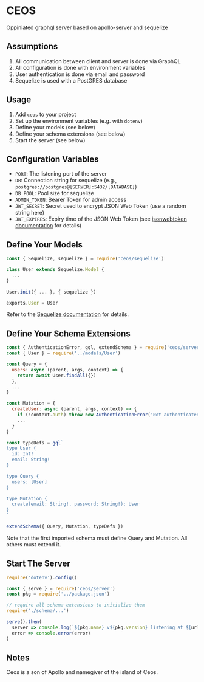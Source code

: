 # CEOS

Oppiniated graphql server based on apollo-server and sequelize


## Assumptions

1. All communication between client and server is done via GraphQL
2. All configuration is done with environment variables
3. User authentication is done via email and password
4. Sequelize is used with a PostGRES database


## Usage

1. Add `ceos` to your project
2. Set up the environment variables (e.g. with `dotenv`)
3. Define your models (see below)
4. Define your schema extensions (see below)
5. Start the server (see below)


## Configuration Variables

* `PORT`: The listening port of the server
* `DB`: Connection string for sequelize (e.g., `postgres://postgres@[SERVER]:5432/[DATABASE]`)
* `DB_POOL`: Pool size for sequelize
* `ADMIN_TOKEN`: Bearer Token for admin access
* `JWT_SECRET`: Secret used to encrypt JSON Web Token (use a random string here)
* `JWT_EXPIRES`: Expiry time of the JSON Web Token (see [jsonwebtoken documentation](https://github.com/auth0/node-jsonwebtoken#readme) for details)


## Define Your Models

```js
const { Sequelize, sequelize } = require('ceos/sequelize')

class User extends Sequelize.Model {
  ...
}

User.init({ ... }, { sequelize })

exports.User = User
```

Refer to the [Sequelize documentation](https://sequelize.org/master/manual/models-definition.html) for details.


## Define Your Schema Extensions

```js
const { AuthenticationError, gql, extendSchema } = require('ceos/server')
const { User } = require('../models/User')

const Query = {
  users: async (parent, args, context) => {
    return await User.findAll({})
  },
  ...
}

const Mutation = {
  createUser: async (parent, args, context) => {
    if (!context.auth) throw new AuthenticationError('Not authenticated')
    ...
  }
}

const typeDefs = gql`
type User {
  id: Int!
  email: String!
}

type Query {
  users: [User]
}

type Mutation {
  create(email: String!, password: String!): User
}
`

extendSchema({ Query, Mutation, typeDefs })
```

Note that the first imported schema must define Query and Mutation. All others must extend it.


## Start The Server

```js
require('dotenv').config()

const { serve } = require('ceos/server')
const pkg = require('../package.json')

// require all schema extensions to initialize them
require('./schema/...')

serve().then(
  server => console.log(`${pkg.name} v${pkg.version} listening at ${url}`),
  error => console.error(error)
)
```

## Notes

Ceos is a son of Apollo and namegiver of the island of Ceos.
